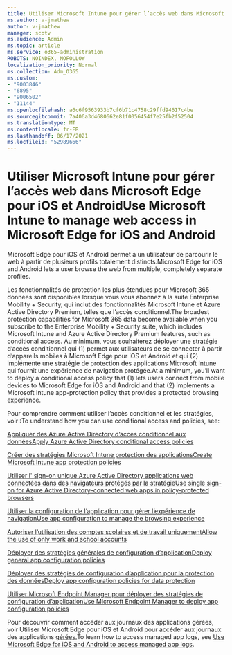 ```yaml
---
title: Utiliser Microsoft Intune pour gérer l’accès web dans Microsoft Edge pour iOS et Android
ms.author: v-jmathew
author: v-jmathew
manager: scotv
ms.audience: Admin
ms.topic: article
ms.service: o365-administration
ROBOTS: NOINDEX, NOFOLLOW
localization_priority: Normal
ms.collection: Adm_O365
ms.custom:
- "9003846"
- "6895"
- "9006502"
- "11144"
ms.openlocfilehash: a6c6f9563933b7cf6b71c4758c29ffd94617c4be
ms.sourcegitcommit: 7a406a3d4680662e81f0056454f7e25fb2f52504
ms.translationtype: MT
ms.contentlocale: fr-FR
ms.lasthandoff: 06/17/2021
ms.locfileid: "52989666"
---
```

# <a name="use-microsoft-intune-to-manage-web-access-in-microsoft-edge-for-ios-and-android"></a><span data-ttu-id="70af5-102">Utiliser Microsoft Intune pour gérer l’accès web dans Microsoft Edge pour iOS et Android</span><span class="sxs-lookup"><span data-stu-id="70af5-102">Use Microsoft Intune to manage web access in Microsoft Edge for iOS and Android</span></span>

<span data-ttu-id="70af5-103">Microsoft Edge pour iOS et Android permet à un utilisateur de parcourir le web à partir de plusieurs profils totalement distincts.</span><span class="sxs-lookup"><span data-stu-id="70af5-103">Microsoft Edge for iOS and Android lets a user browse the web from multiple, completely separate profiles.</span></span>

<span data-ttu-id="70af5-104">Les fonctionnalités de protection les plus étendues pour Microsoft 365 données sont disponibles lorsque vous vous abonnez à la suite Enterprise Mobility + Security, qui inclut des fonctionnalités Microsoft Intune et Azure Active Directory Premium, telles que l’accès conditionnel.</span><span class="sxs-lookup"><span data-stu-id="70af5-104">The broadest protection capabilities for Microsoft 365 data become available when you subscribe to the Enterprise Mobility + Security suite, which includes Microsoft Intune and Azure Active Directory Premium features, such as conditional access.</span></span> <span data-ttu-id="70af5-105">Au minimum, vous souhaiterez déployer une stratégie d’accès conditionnel qui (1) permet aux utilisateurs de se connecter à partir d’appareils mobiles à Microsoft Edge pour iOS et Android et qui (2) implémente une stratégie de protection des applications Microsoft Intune qui fournit une expérience de navigation protégée.</span><span class="sxs-lookup"><span data-stu-id="70af5-105">At a minimum, you’ll want to deploy a conditional access policy that (1) lets users connect from mobile devices to Microsoft Edge for iOS and Android and that (2) implements a Microsoft Intune app-protection policy that provides a protected browsing experience.</span></span>

<span data-ttu-id="70af5-106">Pour comprendre comment utiliser l’accès conditionnel et les stratégies, voir :</span><span class="sxs-lookup"><span data-stu-id="70af5-106">To understand how you can use conditional access and policies, see:</span></span>

[<span data-ttu-id="70af5-107">Appliquer des Azure Active Directory d’accès conditionnel aux données</span><span class="sxs-lookup"><span data-stu-id="70af5-107">Apply Azure Active Directory conditional access policies</span></span>](https://go.microsoft.com/fwlink/?linkid=2132481)

[<span data-ttu-id="70af5-108">Créer des stratégies Microsoft Intune protection des applications</span><span class="sxs-lookup"><span data-stu-id="70af5-108">Create Microsoft Intune app protection policies</span></span>](https://go.microsoft.com/fwlink/?linkid=2132651)

[<span data-ttu-id="70af5-109">Utiliser l' sign-on unique Azure Active Directory applications web connectées dans des navigateurs protégés par la stratégie</span><span class="sxs-lookup"><span data-stu-id="70af5-109">Use single sign-on for Azure Active Directory–connected web apps in policy-protected browsers</span></span>](https://go.microsoft.com/fwlink/?linkid=2132482)

[<span data-ttu-id="70af5-110">Utiliser la configuration de l’application pour gérer l’expérience de navigation</span><span class="sxs-lookup"><span data-stu-id="70af5-110">Use app configuration to manage the browsing experience</span></span>](https://go.microsoft.com/fwlink/?linkid=2132483)

[<span data-ttu-id="70af5-111">Autoriser l’utilisation des comptes scolaires et de travail uniquement</span><span class="sxs-lookup"><span data-stu-id="70af5-111">Allow the use of only work and school accounts</span></span>](https://go.microsoft.com/fwlink/?linkid=2132652)

[<span data-ttu-id="70af5-112">Déployer des stratégies générales de configuration d’application</span><span class="sxs-lookup"><span data-stu-id="70af5-112">Deploy general app configuration policies</span></span>](https://go.microsoft.com/fwlink/?linkid=2132653)

[<span data-ttu-id="70af5-113">Déployer des stratégies de configuration d’application pour la protection des données</span><span class="sxs-lookup"><span data-stu-id="70af5-113">Deploy app configuration policies for data protection</span></span>](https://go.microsoft.com/fwlink/?linkid=2132654)

[<span data-ttu-id="70af5-114">Utiliser Microsoft Endpoint Manager pour déployer des stratégies de configuration d’application</span><span class="sxs-lookup"><span data-stu-id="70af5-114">Use Microsoft Endpoint Manager to deploy app configuration policies</span></span>](https://go.microsoft.com/fwlink/?linkid=2132707)

<span data-ttu-id="70af5-115">Pour découvrir comment accéder aux journaux des applications gérées, voir Utiliser Microsoft Edge pour iOS et Android pour accéder aux journaux des applications [gérées.](https://go.microsoft.com/fwlink/?linkid=2132578)</span><span class="sxs-lookup"><span data-stu-id="70af5-115">To learn how to access managed app logs, see [Use Microsoft Edge for iOS and Android to access managed app logs](https://go.microsoft.com/fwlink/?linkid=2132578).</span></span>
